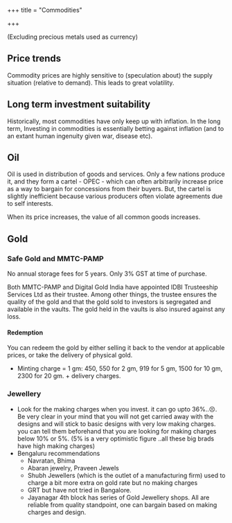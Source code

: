 +++
title = "Commodities"

+++

(Excluding precious metals used as currency)

## Price trends

Commodity prices are highly sensitive to (speculation about) the supply situation (relative to demand). This leads to great volatility.

## Long term investment suitability

Historically, most commodities have only keep up with inflation. In the long term, Investing in commodities is essentially betting against inflation (and to an extant human ingenuity given war, disease etc).

## Oil

Oil is used in distribution of goods and services. Only a few nations produce it, and they form a cartel - OPEC - which can often arbitrarily increase price as a way to bargain for concessions from their buyers. But, the cartel is slightly inefficient because various producers often violate agreements due to self interests.

When its price increases, the value of all common goods increases.

## Gold
### Safe Gold and MMTC-PAMP
No annual storage fees for 5 years. Only 3% GST at time of purchase. 

Both MMTC-PAMP and Digital Gold India have appointed IDBI Trusteeship Services Ltd as their trustee. Among other things, the trustee ensures the quality of the gold and that the gold sold to investors is segregated and available in the vaults. The gold held in the vaults is also insured against any loss.

#### Redemption
You can redeem the gold by either selling it back to the vendor at applicable prices, or take the delivery of physical gold.

- Minting charge = 1 gm: 450, 550 for 2 gm, 919 for 5 gm, 1500 for 10 gm, 2300 for 20 gm. + delivery charges.


### Jewellery
- Look for the making charges when you invest. it can go upto 36%..😣. Be very clear in your mind that you will not get carried away with the designs and will stick to basic designs with very low making charges.
  you can tell them beforehand that you are looking for making charges below 10% or 5%. (5% is a very optimistic figure ..all these big brads have high making charges)
- Bengaluru recommendations
  - Navratan, Bhima
  - Abaran jewelry, Praveen Jewels
  - Shubh Jewellers (which is the outlet of a manufacturing firm) used to charge a bit more extra on gold rate but no making charges
  - GRT but have not tried in Bangalore.
  - Jayanagar 4th block has series of Gold Jewellery shops. All are reliable from quality standpoint, one can bargain based on making charges and design.

